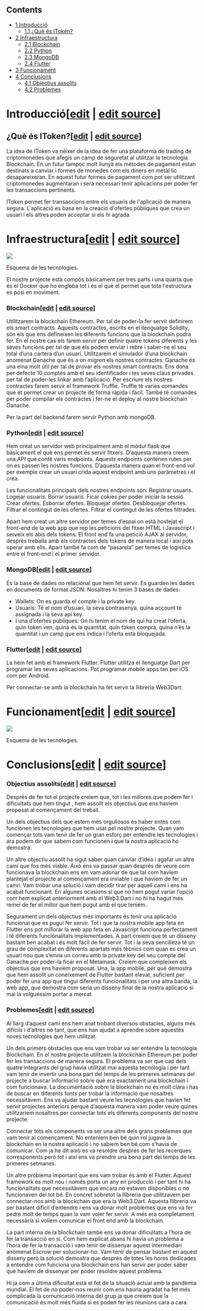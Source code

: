 ## Contents

* [1 Introducció](#Introducci.C3.B3)
  + [1.1 ¿Què és IToken?](#.C2.BFQu.C3.A8_.C3.A9s_IToken.3F)
* [2 Infraestructura](#Infraestructura)
  + [2.1 Blockchain](#Blockchain)
  + [2.2 Python](#Python)
  + [2.3 MongoDB](#MongoDB)
  + [2.4 Flutter](#Flutter)
* [3 Funcionament](#Funcionament)
* [4 Conclusions](#Conclusions)
  + [4.1 Objectius assolits](#Objectius_assolits)
  + [4.2 Problemes](#Problemes)

# Introducció[[edit](/pti/index.php?title=Categor%C3%ADa:Itoken&veaction=edit&section=1 "Edit section: Introducció") | [edit source](/pti/index.php?title=Categor%C3%ADa:Itoken&action=edit&section=1 "Edit section: Introducció")]

## ¿Què és IToken?[[edit](/pti/index.php?title=Categor%C3%ADa:Itoken&veaction=edit&section=2 "Edit section: ¿Què és IToken?") | [edit source](/pti/index.php?title=Categor%C3%ADa:Itoken&action=edit&section=2 "Edit section: ¿Què és IToken?")]

La idea de IToken va néixer de la idea de fer una plataforma de trading de criptomonedes que afegís un camp de seguretat al utilitzar la tecnologia Blockchain. En un futur tampoc molt llunyà els mètodes de pagament estan destinats a canviar i formes de monedes com els diners en metàl·lic desapareixeran. En aquest futur formes de pagament com pot ser utilitzant criptomonedes augmentaran i serà necessari tenir aplicacions per poder fer les transaccions pertinents.

IToken permet fer transaccions entre els usuaris de l'aplicació de manera segura. L'aplicació es basa en la creació d'ofertes públiques que crea un usuari i els altres poden acceptar si els hi agrada.

# Infraestructura[[edit](/pti/index.php?title=Categor%C3%ADa:Itoken&veaction=edit&section=3 "Edit section: Infraestructura") | [edit source](/pti/index.php?title=Categor%C3%ADa:Itoken&action=edit&section=3 "Edit section: Infraestructura")]

[![](images/800px-Diagrama\_Tecnologies.png)](/pti/index.php/File:Diagrama_Tecnologies.png)

Esquema de les tecnologies.

El nostre projecte està compòs bàsicament per tres parts i una quarta que és el Docker que ho engloba tot i és el què el permet que tota l'estructura es posi en moviment.

### Blockchain[[edit](/pti/index.php?title=Categor%C3%ADa:Itoken&veaction=edit&section=4 "Edit section: Blockchain") | [edit source](/pti/index.php?title=Categor%C3%ADa:Itoken&action=edit&section=4 "Edit section: Blockchain")]

Utilitzarem la blockchain Ethereum. Per tal de poder-la fer servir definirem els smart contracts. Aquests contractes, escrits en el llenguatge Solidity, són els que ens defineixen les diferents funcions que la blockchain podrà fer. En el nostre cas els farem servir per definir quatre tokens diferents y les seves funcions per tal de que els podem enviar i rebre i saber-ne el seu total d’una cartera d’un usuari. Utilitzarem el simulador d’una blockchain anomenat Ganache que és a on migren els nostres contractes. Ganache és una eina molt útil per tal de provar els nostres smart contracts. Ens dona per defecte 10 comptes amb el seu identificador i les seves claus privades per tal de poder-les linkar amb l’aplicació. Per escriure els nostres contractes farem servir el framework Truffle. Truffle té varies comandes que et permet crear un projecte de forma ràpida i fàcil. També té comandes per poder compilar els contractes i fer-ne el deploy al nostre blockchain Ganache.

Per la part del backend farem servir Python amb mongoDB.

### Python[[edit](/pti/index.php?title=Categor%C3%ADa:Itoken&veaction=edit&section=5 "Edit section: Python") | [edit source](/pti/index.php?title=Categor%C3%ADa:Itoken&action=edit&section=5 "Edit section: Python")]

Hem creat un servidor web principalment amb el mòdul flask que bàsicament el què ens permet és servir fitxers. D’aquesta manera creem una API que conté varis endpoints. Aquests endpoints contenen rutes per on es passen les nostres funcions. D’aquesta manera quan el front-end vol per exemple crear un usuari crida aquest endpoint amb uns paràmetres i el crea.

Les funcionalitats principals dels nostres endpoints són:
Registrar usuaris.
Logejar usuaris.
Borrar usuaris.
Ficar cokies per poder iniciar la sessió.
Crear ofertes.
Esborrar ofertes.
Bloquejar ofertes.
Desbloquejar ofertes.
Filtrar el contingut de les ofertes.
Filtrar el contingut de les ofertes filtrades.

Apart hem creat un altre servidor per temes d’espai on està hostejat el front-end de la web app que rep les peticions del fitxer HTML i Javascript i serveix els abis dels tokens. El front end fa una petició AJAX al servidor, després treballa amb els contractes dels tokens de manera local i així pots operar amb ells. Apart també fa com de “pasarela” per temes de logistica entre el front-end i el primer servidor.

### MongoDB[[edit](/pti/index.php?title=Categor%C3%ADa:Itoken&veaction=edit&section=6 "Edit section: MongoDB") | [edit source](/pti/index.php?title=Categor%C3%ADa:Itoken&action=edit&section=6 "Edit section: MongoDB")]

És la base de dades no relacional que hem fet servir. Es guarden les dades en documents de format JSON. Nosaltres hi tenim 3 bases de dades:
- Wallets: On es guarda el compte i la private key.
- Usuaris: Té el nom d’usuari, la seva contrasenya, quina account té assignada i la seva api key.
- I una d’ofertes públiques: On hi tenim el nom de qui ha creat l’oferta, quin token ven, quina és la quantitat, quin token compra, quina n’és la quantitat i un camp que ens indica i l’oferta està bloquejada.

### Flutter[[edit](/pti/index.php?title=Categor%C3%ADa:Itoken&veaction=edit&section=7 "Edit section: Flutter") | [edit source](/pti/index.php?title=Categor%C3%ADa:Itoken&action=edit&section=7 "Edit section: Flutter")]

La hem fet amb el framework Flutter. Flutter utilitza el llenguatge Dart per programar les seves aplicacions. Pot programar mobile apps tan per iOS com per Android.

Per connectar-se amb la blockchain ha fet servir la llibreria Web3Dart.

# Funcionament[[edit](/pti/index.php?title=Categor%C3%ADa:Itoken&veaction=edit&section=8 "Edit section: Funcionament") | [edit source](/pti/index.php?title=Categor%C3%ADa:Itoken&action=edit&section=8 "Edit section: Funcionament")]

[![](images/800px-Diagrama\_Funcionament\_Operaci%C3%B3\_Compraventa.png)](/pti/index.php/File:Diagrama_Funcionament_Operaci%C3%B3_Compraventa.png)

Esquema de les tecnologies.

# Conclusions[[edit](/pti/index.php?title=Categor%C3%ADa:Itoken&veaction=edit&section=9 "Edit section: Conclusions") | [edit source](/pti/index.php?title=Categor%C3%ADa:Itoken&action=edit&section=9 "Edit section: Conclusions")]

### Objectius assolits[[edit](/pti/index.php?title=Categor%C3%ADa:Itoken&veaction=edit&section=10 "Edit section: Objectius assolits") | [edit source](/pti/index.php?title=Categor%C3%ADa:Itoken&action=edit&section=10 "Edit section: Objectius assolits")]

Després de fer tot el projecte creiem que, tot i les millores que podem fer i dificultats que hem tingut , hem assolit els objectius que ens havíem proposat al començament del treball.

Un dels objectius dels que estem més orgullosos és haber entès com funcionen les tecnologies que hem usat pel nostre projecte. Quan vam començar tots vam tenir de fer un gran esforç per entendre les tecnologies i ara podem dir que sabem com funcionen i que la nostra aplicació ho demostra.

Un altre objectiu assolit ha sigut saber quan canviar d’idea i agafar un altre camí que fos més viable. Això ens va passar quan després de veure com funcionava la blockchain ens em vam adonar de que tal com havíem plantejat el projecte al començament era inviable i que havíem de fer un canvi. Vam trobar una solució i vam decidir tirar per aquell camí i ens ha acabat funcionant. En algunes ocasions si que no hem pogut variar l’opció com hem explicat anteriorment amb el Web3.Dart i no hi ha hagut més remei de fer el millor que hem pogut amb el que teniem.

Segurament un dels objectius més importants és tenir una aplicació funcional que es pugui fer servir. Tot i que la nostra mobile app feta en Flutter ens pot millorar la web app feta en Javascript funciona perfectament i té diferents funcionalitats implementades. A part creiem que té un disseny bastant ben acabat i és molt fàcil de fer servir. Tot i la seva sencilleza té un grau de complexitat en diferents apartats més tècnics com quan es crea un usuari nou que s’envia un correu amb la private key del seu compte del Ganache per poder-la ficar en el Metamask. Creiem que compleixen els objectius que ens haviem proposat. Una, la app mobile, per què demostra que hem assolit un coneixement de Flutter bastant elevat, suficient per poder fer una app que tingui diferents funcionalitats i per una altra banda, la web app, que demostra com seria un disseny final de la nostra aplicació si mai la volguéssim portar a mercat.

### Problemes[[edit](/pti/index.php?title=Categor%C3%ADa:Itoken&veaction=edit&section=11 "Edit section: Problemes") | [edit source](/pti/index.php?title=Categor%C3%ADa:Itoken&action=edit&section=11 "Edit section: Problemes")]

Al llarg d’aquest camí ens hem anat trobant diversos obstacles, alguns més difícils i d’altres no tant, que ens han ajudat a aprendre sobre aquestes noves tecnologies que hem utilitzat.

Un dels primers obstacles que ens vam trobar va ser entendre la tecnología Blockchain. En el nostre projecte utilitzem la blockchain Ethereum per poder fer les transaccions de manera segura. El problema va ser que cap dels quatre integrants del grup havía utilitzat mai aquesta tecnologia i per tant vam tenir de invertir una bona part del temps de les primeres setmanes del projecte a buscar informació sobre què era exactament una blockchain i com funcionava. La documentació sobre la blockchain no és molt clara i has de buscar en diferents fonts per trobar la informació que nosaltres necessitàvem. Ens va ajudar bastant veure les tecnologies que havien fet servir projectes anteriors perquè d’aquesta manera vam poder veure quines utilitzariem nosaltres per connectar tots els diferents components del nostre projecte.

Connectar tots els components va ser una altre dels grans problemes que vam tenir al començament. No enteniem ben bé quin rol jugava la blockchain en la nostra aplicació i no sabíem ben bé com s’havia de comunicar. Com ja he dit això es va resoldre després de fer les recerques corresponents però tot i així ens va prendre una bona part del temps de les primeres setmanes.

Un altre problema important que ens vam trobar és amb el Flutter. Aquest framework és molt nou i només porta un any en producció i per tant hi ha funcionalitats que necessitàvem que encara no estaven disponibles o no funcionaven del tot bé. En concret sobretot la llibreria que utilitzavem per connectar-nos amb la blockchain que era la Web3.Dart. Aquesta llibreria va ser bastant difícil d’entendre i ens va donar molt problemes que ens va fer pedre molt de temps quan la vam voler fer servir. A més era completament necessària si voliem comunicar el front end amb la blockchain.

La part interna de la blockchain també ens va donar dificultats a l’hora de fer la transacció en sí. Com hem explicat abans hi havia un problema a l’hora de fer la transacció i vam tenir de dissenyar aquest intermediari anomenat Escrow per solucionar-ho. Vam tenir de pensar bastant en aquest disseny però la solució demostra que després de totes les hores dedicades a entendre com funciona una blockchain ens han servir per poder saber què havíem de dissenyar per poder resoldre aquest problema.

Hi ja com a última dificultat està el fet de la situació actual amb la pandèmia mundial. El fet de no poder-nos reunir com ens hauria agradat ha fet més complicada la comunicació interna del grup ja que creiem que la comunicació és molt més fluida si es poden fer les reunions cara a cara.